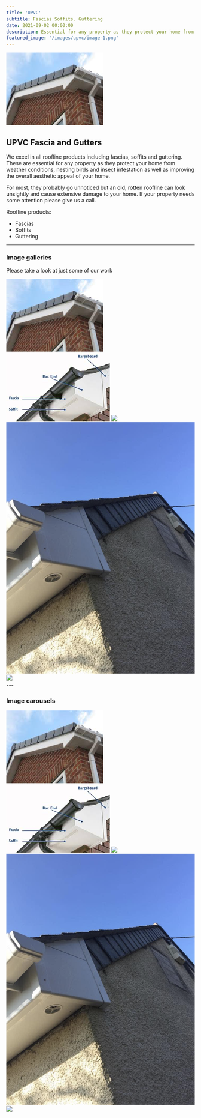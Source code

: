```yaml
---
title: 'UPVC'
subtitle: Fascias Soffits. Guttering  
date: 2021-09-02 00:00:00
description: Essential for any property as they protect your home from weather conditions and nesting birds, as well as improving the overall aesthetic appeal of your home.
featured_image: '/images/upvc/image-1.png'
---
```


![](/images/upvc/image-1.png)

## UPVC Fascia and Gutters

We excel in all roofline products including fascias, soffits and guttering. These are essential for any property as they protect your home from weather conditions, nesting birds and insect infestation as well as improving the overall aesthetic appeal of your home. 

For most, they probably go unnoticed but an old, rotten roofline can look unsightly and cause extensive damage to your home. If your property needs some attention please give us a call.

Roofline products:

* Fascias
* Soffits
* Guttering

---

### Image galleries

Please take a look at just some of our work

<div class="gallery" data-columns="3">
	<img src="/images/upvc/image-1.png">
	<img src="/images/upvc/image-2.png">
	<img src="/images/upvc/image-3.png">
	<img src="/images/upvc/image-4.png">
	<img src="/images/upvc/image-5.png">
</div>
---

### Image carousels




<div class="gallery" data-columns="1">
	<img src="/images/upvc/image-1.png">
	<img src="/images/upvc/image-2.png">
	<img src="/images/upvc/image-3.png">
	<img src="/images/upvc/image-4.png">
	<img src="/images/upvc/image-5.png">
</div>
